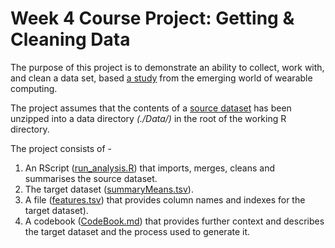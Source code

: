 # Week 4 Course Project: Getting &amp; Cleaning Data

The purpose of this project is to demonstrate an ability to collect, work with, and clean a data set, based [a study](http://archive.ics.uci.edu/ml/datasets/Human+Activity+Recognition+Using+Smartphones) from the emerging world of wearable computing.

The project assumes that the contents of a [source dataset](https://d396qusza40orc.cloudfront.net/getdata%2Fprojectfiles%2FUCI%20HAR%20Dataset.zip) has been unzipped into a data directory *(./Data/)* in the root of the working R directory.

The project consists of - 

1. An RScript ([run_analysis.R](https://github.com/nikiwiles/cleaningdataproject/blob/master/run_analysis.R)) that imports, merges, cleans and summarises the source dataset.
2. The target dataset ([summaryMeans.tsv](https://github.com/nikiwiles/cleaningdataproject/blob/master/summaryMeans.tsv)). 
3. A file ([features.tsv](https://github.com/nikiwiles/cleaningdataproject/blob/master/features.tsv)) that provides column names and indexes for the target dataset).
4. A codebook ([CodeBook.md](https://github.com/nikiwiles/cleaningdataproject/blob/master/CodeBook.md)) that provides further context and describes  the target dataset and the process used to generate it.
